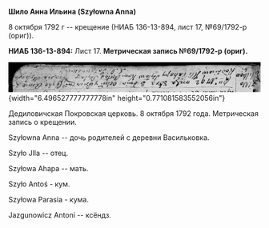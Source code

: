 **Шило Анна Ильина (Szyłowna Anna)**

8 октября 1792 г -- крещение (НИАБ 136-13-894, лист 17, №69/1792-р
(ориг)).

**НИАБ 136-13-894:** Лист 17. **Метрическая запись №69/1792-р (ориг).**

![](./media/4db612c11fedce82bdae073b893e3ef0d608c9e3.png){width="6.496527777777778in"
height="0.771081583552056in"}

Дедиловичская Покровская церковь. 8 октября 1792 года. Метрическая
запись о крещении.

Szyłowna Anna -- дочь родителей с деревни Васильковка.

Szyło Jlla -- отец.

Szyłowa Ahapa -- мать.

Szyło Antoś - кум.

Szyłowa Parasia - кума.

Jazgunowicz Antoni -- ксёндз.
